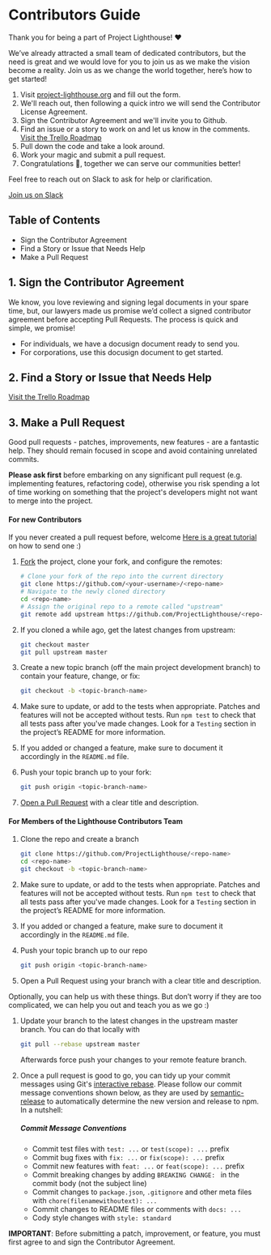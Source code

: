 # Contributors Guide

Thank you for being a part of Project Lighthouse! :heart:

We’ve already attracted a small team of dedicated contributors, but the need is great and we would love for you to join us as we make the vision become a reality. Join us as we change the world together, here’s how to get started!

1. Visit [project-lighthouse.org](https://www.project-lighthouse.org/content/community) and fill out the form.
1. We'll reach out, then following a quick intro we will send the Contributor License Agreement.
1. Sign the Contributor Agreement and we'll invite you to Github.
1. Find an issue or a story to work on and let us know in the comments. [Visit the Trello Roadmap](http://bit.ly/2ICosSx)
1. Pull down the code and take a look around.
1. Work your magic and submit a pull request.
1. Congratulations 🎉, together we can serve our communities better!

Feel free to reach out on Slack to ask for help or clarification.

[Join us on Slack](http://bit.ly/2vfoURo)

## Table of Contents
* Sign the Contributor Agreement
* Find a Story or Issue that Needs Help
* Make a Pull Request

## 1. Sign the Contributor Agreement
We know, you love reviewing and signing legal documents in your spare time, but, our lawyers made us promise we’d collect a signed contributor agreement before accepting Pull Requests. The process is quick and simple, we promise!

* For individuals, we have a docusign document ready to send you.
* For corporations, use this docusign document to get started.

## 2. Find a Story or Issue that Needs Help
[Visit the Trello Roadmap](https://trello.com/b/f19IOIlw)

## 3. Make a Pull Request

Good pull requests - patches, improvements, new features - are a fantastic
help. They should remain focused in scope and avoid containing unrelated
commits.

**Please ask first** before embarking on any significant pull request (e.g.
implementing features, refactoring code), otherwise you risk spending a lot of
time working on something that the project's developers might not want to merge
into the project.

#### For new Contributors

If you never created a pull request before, welcome [Here is a great tutorial](https://egghead.io/series/how-to-contribute-to-an-open-source-project-on-github)
on how to send one :)

1. [Fork](http://help.github.com/fork-a-repo/) the project, clone your fork,
   and configure the remotes:

   ```bash
   # Clone your fork of the repo into the current directory
   git clone https://github.com/<your-username>/<repo-name>
   # Navigate to the newly cloned directory
   cd <repo-name>
   # Assign the original repo to a remote called "upstream"
   git remote add upstream https://github.com/ProjectLighthouse/<repo-name>
   ```

2. If you cloned a while ago, get the latest changes from upstream:

   ```bash
   git checkout master
   git pull upstream master
   ```

3. Create a new topic branch (off the main project development branch) to
   contain your feature, change, or fix:

   ```bash
   git checkout -b <topic-branch-name>
   ```

4. Make sure to update, or add to the tests when appropriate. Patches and
   features will not be accepted without tests. Run `npm test` to check that
   all tests pass after you've made changes. Look for a `Testing` section in
   the project’s README for more information.

5. If you added or changed a feature, make sure to document it accordingly in
   the `README.md` file.

6. Push your topic branch up to your fork:

   ```bash
   git push origin <topic-branch-name>
   ```

8. [Open a Pull Request](https://help.github.com/articles/using-pull-requests/)
    with a clear title and description.

#### For Members of the Lighthouse Contributors Team

1. Clone the repo and create a branch

   ```bash
   git clone https://github.com/ProjectLighthouse/<repo-name>
   cd <repo-name>
   git checkout -b <topic-branch-name>
   ```

2. Make sure to update, or add to the tests when appropriate. Patches and
   features will not be accepted without tests. Run `npm test` to check that
   all tests pass after you've made changes. Look for a `Testing` section in
   the project’s README for more information.

3. If you added or changed a feature, make sure to document it accordingly in
   the `README.md` file.

4. Push your topic branch up to our repo

   ```bash
   git push origin <topic-branch-name>
   ```

5. Open a Pull Request using your branch with a clear title and description.

Optionally, you can help us with these things. But don’t worry if they are too
complicated, we can help you out and teach you as we go :)

1. Update your branch to the latest changes in the upstream master branch. You
   can do that locally with

   ```bash
   git pull --rebase upstream master
   ```

   Afterwards force push your changes to your remote feature branch.

2. Once a pull request is good to go, you can tidy up your commit messages using
   Git's [interactive rebase](https://help.github.com/articles/interactive-rebase).
   Please follow our commit message conventions shown below, as they are used by
   [semantic-release](https://github.com/semantic-release/semantic-release) to
   automatically determine the new version and release to npm. In a nutshell:

   ##### Commit Message Conventions

   - Commit test files with `test: ...` or `test(scope): ...` prefix
   - Commit bug fixes with `fix: ...` or `fix(scope): ...` prefix
   - Commit new features with `feat: ...` or `feat(scope): ...` prefix
   - Commit breaking changes by adding `BREAKING CHANGE: ` in the commit body
     (not the subject line)
   - Commit changes to `package.json`, `.gitignore` and other meta files with
     `chore(filenamewithoutext): ...`
   - Commit changes to README files or comments with `docs: ...`
   - Cody style changes with `style: standard`

**IMPORTANT**: Before submitting a patch, improvement, or feature, you must first agree to and sign the Contributor Agreement.
